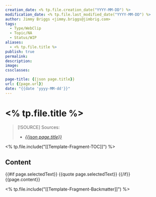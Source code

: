 ```yaml
---
creation_date: <% tp.file.creation_date("YYYY-MM-DD") %>
modification_date: <% tp.file.last_modified_date("YYYY-MM-DD") %>
author: Jimmy Briggs <jimmy.briggs@jimbrig.com>
tags:
  - Type/WebClip
  - Topic/NA
  - Status/WIP
aliases:
  - <% tp.file.title %>
publish: true
permalink:
description:
image:
cssclasses:

page-title: {{json page.title}}
url: {{page.url}}
date: "{{date 'yyyy-MM-dd'}}"
---
```


# <% tp.file.title %>

> [!SOURCE] Sources:
> - *[{{json page.title}}]({{page.url}})*

<% tp.file.include("[[Template-Fragment-TOC]]") %>

## Content

{{#if page.selectedText}}
{{quote page.selectedText}}
{{/if}}
{{page.content}}

<% tp.file.include("[[Template-Fragment-Backmatter]]") %>